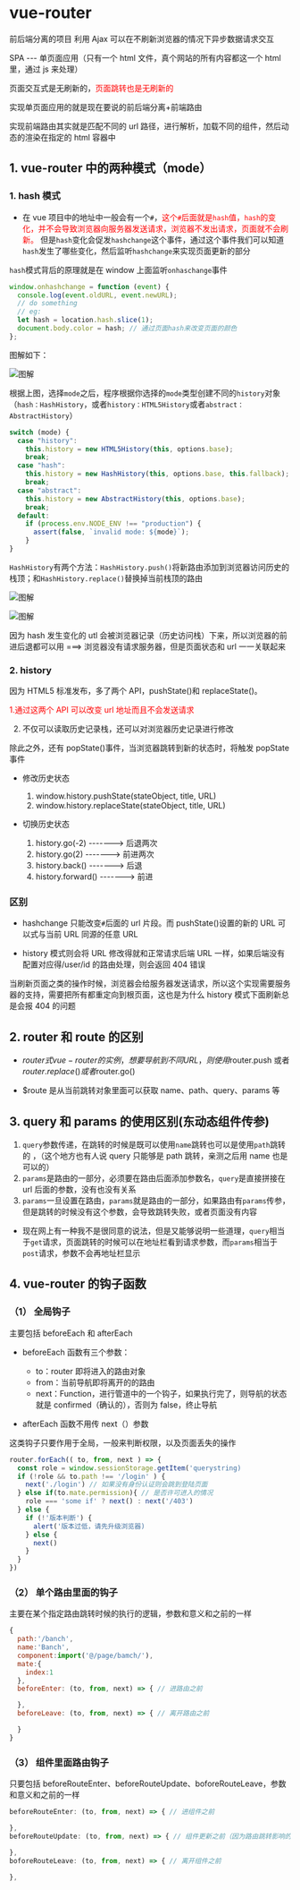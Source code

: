 # vue-router

前后端分离的项目 利用 Ajax 可以在不刷新浏览器的情况下异步数据请求交互

SPA --- 单页面应用（只有一个 html 文件，真个网站的所有内容都这一个 html 里，通过 js 来处理）

页面交互式是无刷新的，<font color=red>页面跳转也是无刷新的</font>

实现单页面应用的就是现在要说的前后端分离+前端路由

实现前端路由其实就是匹配不同的 url 路径，进行解析，加载不同的组件，然后动态的渲染在指定的 html 容器中

## 1. vue-router 中的两种模式（mode）

### 1. hash 模式

- 在 vue 项目中的地址中一般会有一个`#`，<font color=red>这个`#`后面就是`hash`值，`hash`的变化，并不会导致浏览器向服务器发送请求，浏览器不发出请求，页面就不会刷新。</font> 但是`hash`变化会促发`hashchange`这个事件，通过这个事件我们可以知道`hash`发生了哪些变化，然后监听`hashchange`来实现页面更新的部分

`hash`模式背后的原理就是在 window 上面监听`onhaschange`事件

```js
window.onhashchange = function (event) {
  console.log(event.oldURL, event.newURL);
  // do something
  // eg:
  let hash = location.hash.slice(1);
  document.body.color = hash; // 通过页面hash来改变页面的颜色
};
```

图解如下：

![图解](../../.vuepress/public/img/vue/router.png)

根据上图，选择`mode`之后，程序根据你选择的`mode`类型创建不同的`history`对象（`hash：HashHistory`，或者`history：HTML5History`或者`abstract：AbstractHistory`）

```js
switch (mode) {
  case "history":
    this.history = new HTML5History(this, options.base);
    break;
  case "hash":
    this.history = new HashHistory(this, options.base, this.fallback);
    break;
  case "abstract":
    this.history = new AbstractHistory(this, options.base);
    break;
  default:
    if (process.env.NODE_ENV !== "production") {
      assert(false, `invalid mode: ${mode}`);
    }
}
```

`HashHistory`有两个方法：`HashHistory.push()`将新路由添加到浏览器访问历史的栈顶；和`HashHistory.replace()`替换掉当前栈顶的路由

![图解](../../.vuepress/public/img/vue/hash-push.png)

![图解](../../.vuepress/public/img/vue/hash-replace.png)

因为 hash 发生变化的 utl 会被浏览器记录（历史访问栈）下来，所以浏览器的前进后退都可以用 ===> 浏览器没有请求服务器，但是页面状态和 url 一一关联起来

### 2. history

因为 HTML5 标准发布，多了两个 API，pushState()和 replaceState()。

<font color=red>1.通过这两个 API 可以改变 url 地址而且不会发送请求</font>

2. 不仅可以读取历史记录栈，还可以对浏览器历史记录进行修改

除此之外，还有 popState()事件，当浏览器跳转到新的状态时，将触发 popState 事件

- 修改历史状态

  1. window.history.pushState(stateObject, title, URL)
  2. window.history.replaceState(stateObject, title, URL)

- 切换历史状态

  1. history.go(-2) -------> 后退两次
  2. history.go(2) -------> 前进两次
  3. history.back() -------> 后退
  4. history.forward() -------> 前进

### 区别

- hashchange 只能改变`#`后面的 url 片段。而 pushState()设置的新的 URL 可以式与当前 URL 同源的任意 URL

- history 模式则会将 URL 修改得就和正常请求后端 URL 一样，如果后端没有配置对应得/user/id 的路由处理，则会返回 404 错误

当刷新页面之类的操作时候，浏览器会给服务器发送请求，所以这个实现需要服务器的支持，需要把所有都重定向到根页面，这也是为什么 history 模式下面刷新总是会报 404 的问题

## 2. router 和 route 的区别

- $router式vue-router的实例，想要导航到不同URL，则使用$router.push 或者$router.replace()或者$router.go()

- \$route 是从当前跳转对象里面可以获取 name、path、query、params 等

## 3. query 和 params 的使用区别(东动态组件传参)

1. `query`参数传递，在跳转的时候是既可以使用`name`跳转也可以是使用`path`跳转的 ，（这个地方也有人说 query 只能够是 path 跳转，亲测之后用 name 也是可以的）
2. `params`是路由的一部分，必须要在路由后面添加参数名，`query`是直接拼接在 url 后面的参数，没有也没有关系
3. `params`一旦设置在路由，`params`就是路由的一部分，如果路由有`params`传参，但是跳转的时候没有这个参数，会导致跳转失败，或者页面没有内容

- 现在网上有一种我不是很同意的说法，但是又能够说明一些道理，`query`相当于`get`请求，页面跳转的时候可以在地址栏看到请求参数，而`params`相当于`post`请求，参数不会再地址栏显示

## 4. vue-router 的钩子函数

### （1） 全局钩子

主要包括 beforeEach 和 afterEach

- beforeEach 函数有三个参数：

  - to：router 即将进入的路由对象
  - from：当前导航即将离开的的路由
  - next：Function，进行管道中的一个钩子，如果执行完了，则导航的状态就是 confirmed（确认的），否则为 false，终止导航

- afterEach 函数不用传 next（）参数

这类钩子只要作用于全局，一般来判断权限，以及页面丢失的操作

```js
router.forEach(( to, from, next ) => {
  const role = window.sessionStorage.getItem('querystring)
  if (!role && to.path !== '/login' ) {
    next('./login') // 如果没有身份认证则会跳到登陆页面
  } else if(to.mate.permission){ // 是否许可进入的情况
    role === 'some if' ? next() : next('/403')
  } else {
    if (!'版本判断') {
      alert('版本过低，请先升级浏览器)
    } else {
      next()
    }
  }
})
```

### （2） 单个路由里面的钩子

主要在某个指定路由跳转时候的执行的逻辑，参数和意义和之前的一样

```js
{
  path:'/banch',
  name:'Banch',
  component:import('@/page/bamch/'),
  mate:{
    index:1
  },
  beforeEnter: (to, from, next) => { // 进路由之前

  },
  beforeLeave: (to, from, next) => { // 离开路由之前

  }
}
```

### （3） 组件里面路由钩子

只要包括 beforeRouteEnter、beforeRouteUpdate、boforeRouteLeave，参数和意义和之前的一样

```js
beforeRouteEnter: (to, from, next) => { // 进组件之前

},
beforeRouteUpdate: (to, from, next) => { // 组件更新之前（因为路由跳转影响的组件更新）

},
boforeRouteLeave: (to, from, next) => { // 离开组件之前

},
```

<back-to-top />

<gitask />
